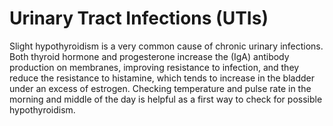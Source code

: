 # Urinary Tract Infections (UTIs)

Slight hypothyroidism is a very common cause of chronic urinary infections. Both thyroid hormone and progesterone increase the (IgA) antibody production on membranes, improving resistance to infection, and they reduce the resistance to histamine, which tends to increase in the bladder under an excess of estrogen. Checking temperature and pulse rate in the morning and middle of the day is helpful as a first way to check for possible hypothyroidism.
